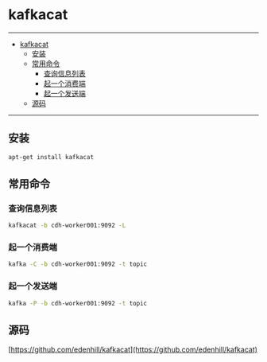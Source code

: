 # kafkacat

---

- [kafkacat](#kafkacat)
  - [安装](#安装)
  - [常用命令](#常用命令)
    - [查询信息列表](#查询信息列表)
    - [起一个消费端](#起一个消费端)
    - [起一个发送端](#起一个发送端)
  - [源码](#源码)

---

## 安装

``` sh
apt-get install kafkacat
```

## 常用命令

### 查询信息列表

``` sh
kafkacat -b cdh-worker001:9092 -L
```

### 起一个消费端

``` sh
kafka -C -b cdh-worker001:9092 -t topic
```

### 起一个发送端

``` sh
kafka -P -b cdh-worker001:9092 -t topic
```

## 源码

[https://github.com/edenhill/kafkacat](https://github.com/edenhill/kafkacat)
